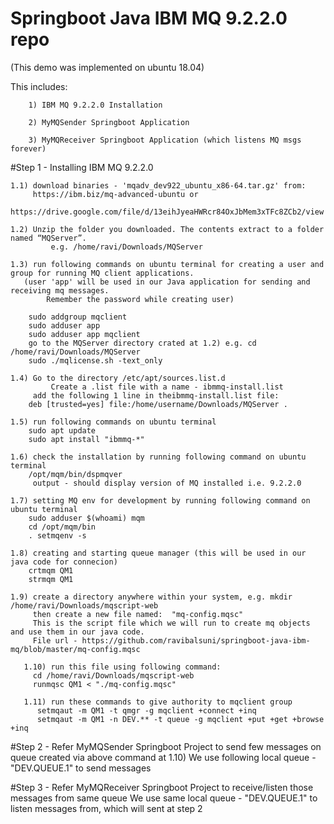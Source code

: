 # Springboot Java IBM MQ 9.2.2.0 repo  
(This demo was implemented on ubuntu 18.04)

This includes:

		1) IBM MQ 9.2.2.0 Installation

		2) MyMQSender Springboot Application 

		3) MyMQReceiver Springboot Application (which listens MQ msgs forever) 


#Step 1 - Installing IBM MQ 9.2.2.0

	1.1) download binaries - 'mqadv_dev922_ubuntu_x86-64.tar.gz' from:
		 https://ibm.biz/mq-advanced-ubuntu	or
		 https://drive.google.com/file/d/13eihJyeaHWRcr84OxJbMem3xTFc8ZCb2/view

	1.2) Unzip the folder you downloaded. The contents extract to a folder named “MQServer”. 
             e.g. /home/ravi/Downloads/MQServer

	1.3) run following commands on ubuntu terminal for creating a user and group for running MQ client applications.
	   (user 'app' will be used in our Java application for sending and receiving mq messages. 
            Remember the password while creating user)

		sudo addgroup mqclient
		sudo adduser app
		sudo adduser app mqclient
		go to the MQServer directory crated at 1.2) e.g. cd /home/ravi/Downloads/MQServer
		sudo ./mqlicense.sh -text_only

	1.4) Go to the directory /etc/apt/sources.list.d
    	     Create a .list file with a name - ibmmq-install.list
	     add the following 1 line in theibmmq-install.list file:
		deb [trusted=yes] file:/home/username/Downloads/MQServer .

	1.5) run following commands on ubuntu terminal
		sudo apt update
		sudo apt install "ibmmq-*"

	1.6) check the installation by running following command on ubuntu terminal
		/opt/mqm/bin/dspmqver
	     output - should display version of MQ installed i.e. 9.2.2.0

	1.7) setting MQ env for development by running following command on ubuntu terminal
		sudo adduser $(whoami) mqm
		cd /opt/mqm/bin
		. setmqenv -s

	1.8) creating and starting queue manager (this will be used in our java code for connecion)
		crtmqm QM1
		strmqm QM1

	1.9) create a directory anywhere within your system, e.g. mkdir /home/ravi/Downloads/mqscript-web
	     then create a new file named: 	"mq-config.mqsc"
	     This is the script file which we will run to create mq objects and use them in our java code.
	     File url - https://github.com/ravibalsuni/springboot-java-ibm-mq/blob/master/mq-config.mqsc
	     
       1.10) run this file using following command:
	     cd /home/ravi/Downloads/mqscript-web
	     runmqsc QM1 < "./mq-config.mqsc"

       1.11) run these commands to give authority to mqclient group
	      setmqaut -m QM1 -t qmgr -g mqclient +connect +inq
	      setmqaut -m QM1 -n DEV.** -t queue -g mqclient +put +get +browse +inq


#Step 2 - Refer MyMQSender Springboot Project to send few messages on queue created via above command at 1.10)
	  We use following local queue - "DEV.QUEUE.1" to send messages

#Step 3 - Refer MyMQReceiver Springboot Project to receive/listen those messages from same queue
	  We use same local queue - "DEV.QUEUE.1" to listen messages from, which will sent at step 2


